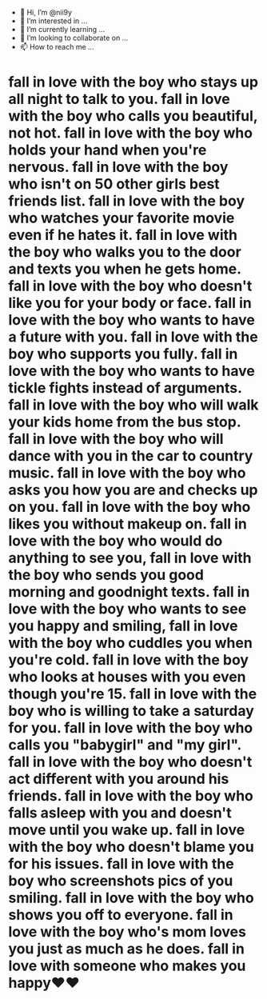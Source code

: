- 👋 Hi, I’m @nii9y
- 👀 I’m interested in ...
- 🌱 I’m currently learning ...
- 💞️ I’m looking to collaborate on ...
- 📫 How to reach me ...

<!---
nii9y/nii9y is a ✨ special ✨ repository because its `README.md` (this file) appears on your GitHub profile.
You can click the Preview link to take a look at your changes.
--->
<html>
  <h1>fall in love with the boy who stays up all night to talk to you. fall in love with the boy who calls you beautiful, not hot. fall in love with the boy who holds your hand when you're nervous. fall in love with the boy who isn't on 50 other girls best friends list. fall in love with the boy who watches your favorite movie even if he hates it. fall in love with the boy who walks you to the door and texts you when he gets home. fall in love with the boy who doesn't like you for your body or face. fall in love with the boy who wants to have a future with you. fall in love with the boy who supports you fully. fall in love with the boy who wants to have tickle fights instead of arguments. fall in love with the boy who will walk your kids home from the bus stop. fall in love with the boy who will dance with you in the car to country music. fall in love with the boy who asks you how you are and checks up on you. fall in love with the boy who likes you without makeup on. fall in love with the boy who would do anything to see you, fall in love with the boy who sends you good morning and goodnight texts. fall in love with the boy who wants to see you happy and smiling, fall in love with the boy who cuddles you when you're cold. fall in love with the boy who looks at houses with you even though you're 15. fall in love with the boy who is willing to take a saturday for you. fall in love with the boy who calls you "babygirl" and "my girl". fall in love with the boy who doesn't act different with you around his friends. fall in love with the boy who falls asleep with you and doesn't move until you wake up. fall in love with the boy who doesn't blame you for his issues. fall in love with the boy who screenshots pics of you smiling. fall in love with the boy who shows you off to everyone. fall in love with the boy who's mom loves you just as much as he does. fall in love with
someone who makes you happy❤❤  </h1>
  </html>
